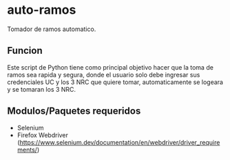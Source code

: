 # auto-ramos
Tomador de ramos automatico.

## Funcion
Este script de Python tiene como principal objetivo hacer que la toma de ramos sea rapida y segura, donde el usuario solo debe ingresar sus
credenciales UC y los 3 NRC que quiere tomar, automaticamente se logeara y se tomaran los 3 NRC.

## Modulos/Paquetes requeridos

- Selenium
- Firefox Webdriver (https://www.selenium.dev/documentation/en/webdriver/driver_requirements/)

